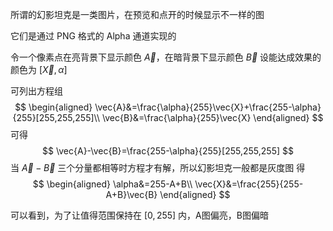 所谓的幻影坦克是一类图片，在预览和点开的时候显示不一样的图

它们是通过 PNG 格式的 Alpha 通道实现的

令一个像素点在亮背景下显示颜色 $\vec{A}$，在暗背景下显示颜色 $\vec{B}$
设能达成效果的颜色为 $[\vec{X},\alpha]$

可列出方程组
$$
\begin{aligned}
\vec{A}&=\frac{\alpha}{255}\vec{X}+\frac{255-\alpha}{255}[255,255,255]\\
\vec{B}&=\frac{\alpha}{255}\vec{X}
\end{aligned}
$$
可得
$$
\vec{A}-\vec{B}=\frac{255-\alpha}{255}[255,255,255]
$$
当 $\vec{A}-\vec{B}$ 三个分量都相等时方程才有解，所以幻影坦克一般都是灰度图
得
$$
\begin{aligned}
\alpha&=255-A+B\\
\vec{X}&=\frac{255}{255-A+B}\vec{B}
\end{aligned}
$$

可以看到，为了让值得范围保持在 $[0,255]$ 内，A图偏亮，B图偏暗
